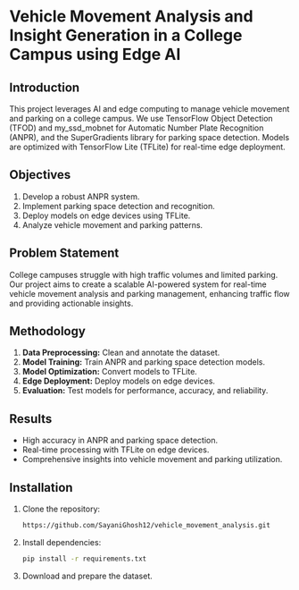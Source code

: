 

# Vehicle Movement Analysis and Insight Generation in a College Campus using Edge AI

## Introduction

This project leverages AI and edge computing to manage vehicle movement and parking on a college campus. We use TensorFlow Object Detection (TFOD) and my_ssd_mobnet for Automatic Number Plate Recognition (ANPR), and the SuperGradients library for parking space detection. Models are optimized with TensorFlow Lite (TFLite) for real-time edge deployment.

## Objectives

1. Develop a robust ANPR system.
2. Implement parking space detection and recognition.
3. Deploy models on edge devices using TFLite.
4. Analyze vehicle movement and parking patterns.

## Problem Statement

College campuses struggle with high traffic volumes and limited parking. Our project aims to create a scalable AI-powered system for real-time vehicle movement analysis and parking management, enhancing traffic flow and providing actionable insights.

## Methodology

1. **Data Preprocessing:** Clean and annotate the dataset.
2. **Model Training:** Train ANPR and parking space detection models.
3. **Model Optimization:** Convert models to TFLite.
4. **Edge Deployment:** Deploy models on edge devices.
5. **Evaluation:** Test models for performance, accuracy, and reliability.

## Results

- High accuracy in ANPR and parking space detection.
- Real-time processing with TFLite on edge devices.
- Comprehensive insights into vehicle movement and parking utilization.

## Installation

1. Clone the repository:
   ```bash
   https://github.com/SayaniGhosh12/vehicle_movement_analysis.git
   ```
2. Install dependencies:
   ```bash
   pip install -r requirements.txt
   ```
3. Download and prepare the dataset.

